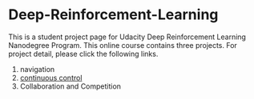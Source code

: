 # Deep-Reinforcement-Learning
This is a student project page for Udacity Deep Reinforcement Learning Nanodegree Program. This online course contains three projects. For project detail, please click the following links.

1. navigation
2. [continuous control](continuous-control/README.md)
3. Collaboration and Competition
